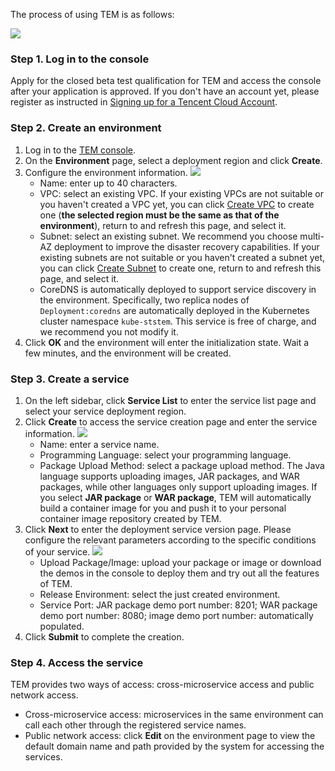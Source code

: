 The process of using TEM is as follows:

![](https://main.qcloudimg.com/raw/63da7398f0c41a3b9758b922182a1205.png)

### Step 1. Log in to the console

Apply for the closed beta test qualification for TEM and access the console after your application is approved. If you don't have an account yet, please register as instructed in [Signing up for a Tencent Cloud Account](https://intl.cloud.tencent.com/document/product/378/17985).

### Step 2. Create an environment

1. Log in to the [TEM console](https://console.cloud.tencent.com/tem).
2. On the **Environment** page, select a deployment region and click **Create**.
3. Configure the environment information.
   ![](https://main.qcloudimg.com/raw/ded33af03ca47e9206e83a92950321b3.png)
   - Name: enter up to 40 characters.
   - VPC: select an existing VPC. If your existing VPCs are not suitable or you haven't created a VPC yet, you can click [Create VPC](https://console.cloud.tencent.com/vpc/vpc?rid=4) to create one (**the selected region must be the same as that of the environment**), return to and refresh this page, and select it.
   - Subnet: select an existing subnet. We recommend you choose multi-AZ deployment to improve the disaster recovery capabilities. If your existing subnets are not suitable or you haven't created a subnet yet, you can click [Create Subnet](https://console.cloud.tencent.com/vpc/subnet?rid=4&unVpcId=) to create one, return to and refresh this page, and select it.
   - CoreDNS is automatically deployed to support service discovery in the environment. Specifically, two replica nodes of `Deployment:coredns` are automatically deployed in the Kubernetes cluster namespace `kube-ststem`. This service is free of charge, and we recommend you not modify it.
4. Click **OK** and the environment will enter the initialization state. Wait a few minutes, and the environment will be created.

### Step 3. Create a service

1. On the left sidebar, click **Service List** to enter the service list page and select your service deployment region.
2. Click **Create** to access the service creation page and enter the service information.
   ![](https://main.qcloudimg.com/raw/a734a55c6c2c98294fa9da59efc873b5.png)
   - Name: enter a service name.
   - Programming Language: select your programming language.
   - Package Upload Method: select a package upload method. The Java language supports uploading images, JAR packages, and WAR packages, while other languages only support uploading images. If you select **JAR package** or **WAR package**, TEM will automatically build a container image for you and push it to your personal container image repository created by TEM.
3. Click **Next** to enter the deployment service version page. Please configure the relevant parameters according to the specific conditions of your service.
   ![](https://main.qcloudimg.com/raw/0896b68743d26492b7c928f3a5db81ac.png)
   - Upload Package/Image: upload your package or image or download the demos in the console to deploy them and try out all the features of TEM.
   - Release Environment: select the just created environment.
   - Service Port: JAR package demo port number: 8201; WAR package demo port number: 8080; image demo port number: automatically populated.
4. Click **Submit** to complete the creation.

### Step 4. Access the service

TEM provides two ways of access: cross-microservice access and public network access.
- Cross-microservice access: microservices in the same environment can call each other through the registered service names.
- Public network access: click **Edit** on the environment page to view the default domain name and path provided by the system for accessing the services.
